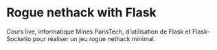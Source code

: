 # Rogue nethack with Flask

Cours live, informatique Mines ParisTech, d'utilisation de Flask et Flask-Socketio pour réaliser un jeu rogue nethack minimal.
